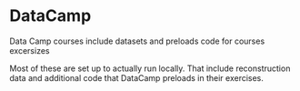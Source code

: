 # DataCamp
Data Camp courses include datasets and preloads code for courses excersizes

Most of these are set up to actually run locally. 
That include reconstruction data and additional code that DataCamp preloads in their exercises.  
